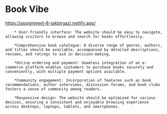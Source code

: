 # Book Vibe

https://assignment-8-takbirgazi.netlify.app/

        * User-friendly interface: The website should be easy to navigate, allowing visitors to browse and search for books effortlessly.

        *Comprehensive book catalogue: A diverse range of genres, authors, and titles should be available, accompanied by detailed descriptions, reviews, and ratings to aid in decision-making.

        *Online ordering and payment: Seamless integration of an e-commerce platform enables customers to purchase books securely and conveniently, with multiple payment options available.

        *Community engagement: Incorporation of features such as book recommendations, author interviews, discussion forums, and book clubs fosters a sense of community among readers.

        *Responsive design: The website should be optimized for various devices, ensuring a consistent and enjoyable browsing experience across desktops, laptops, tablets, and smartphones.